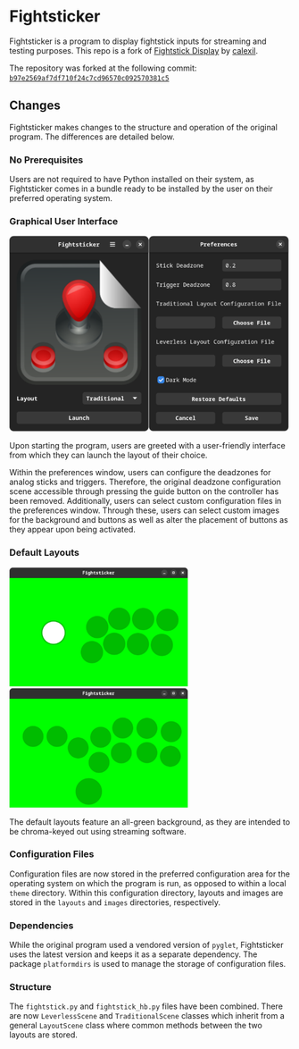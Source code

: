 # Fightsticker

Fightsticker is a program to display fightstick inputs for streaming and
testing purposes. This repo is a fork of
[Fightstick Display](https://github.com/calexil/FightstickDisplay) by
[calexil](https://github.com/calexil).

The repository was forked at the following commit:
[`b97e2569af7df710f24c7cd96570c092570381c5`](https://github.com/calexil/FightstickDisplay/tree/b97e2569af7df710f24c7cd96570c092570381c5)

## Changes

Fightsticker makes changes to the structure and operation of the original
program. The differences are detailed below.

### No Prerequisites

Users are not required to have Python installed on their system, as
Fightsticker comes in a bundle ready to be installed by the user on their
preferred operating system.

### Graphical User Interface

<img src="screenshots/main.png" alt="Main window" height="350"/><img src="screenshots/preferences.png" alt="Main window" height="350"/>

Upon starting the program, users are greeted with a user-friendly interface
from which they can launch the layout of their choice.

Within the preferences window, users can configure the deadzones for analog
sticks and triggers. Therefore, the original deadzone configuration scene
accessible through pressing the guide button on the controller has been
removed. Additionally, users can select custom configuration files in the
preferences window. Through these, users can select custom images for the
background and buttons as well as alter the placement of buttons as they appear
upon being activated.

### Default Layouts 

<img src="screenshots/traditional.png" alt="Main window" width="320"/><img src="screenshots/leverless.png" alt="Main window" width="320"/>

The default layouts feature an all-green background, as they are intended to be
chroma-keyed out using streaming software.

### Configuration Files

Configuration files are now stored in the preferred configuration area for the
operating system on which the program is run, as opposed to within a local
`theme` directory. Within this configuration directory, layouts and images are
stored in the `layouts` and `images` directories, respectively.

### Dependencies

While the original program used a vendored version of `pyglet`, Fightsticker
uses the latest version and keeps it as a separate dependency. The package
`platformdirs` is used to manage the storage of configuration files.

### Structure

The `fightstick.py` and `fightstick_hb.py` files have been combined. There are
now `LeverlessScene` and `TraditionalScene` classes which inherit from a
general `LayoutScene` class where common methods between the two layouts are
stored.
